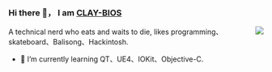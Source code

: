 ### Hi there 👋， I am [CLAY-BIOS](https://github.com/CLAY-BIOS)

<img src="https://github-readme-stats.vercel.app/api?username=CLAY-BIOS&show_icons=true&hide_border=true&icon_color=4c71f2&title_color=2f80ed" align="right">
A technical nerd who eats and waits to die, likes programming、skateboard、Balisong、Hackintosh.


- 🌱 I’m currently learning QT、UE4、IOKit、Objective-C.
<!--
**CLAY-BIOS/CLAY-BIOS** is a ✨ _special_ ✨ repository because its `README.md` (this file) appears on your GitHub profile.

Here are some ideas to get you started:

- 🔭 I’m currently working on ...
- 🌱 I’m currently learning ...
- 👯 I’m looking to collaborate on ...
- 🤔 I’m looking for help with ...
- 💬 Ask me about ...
- 📫 How to reach me: ...
- 😄 Pronouns: ...
- ⚡ Fun fact: ...
-->
